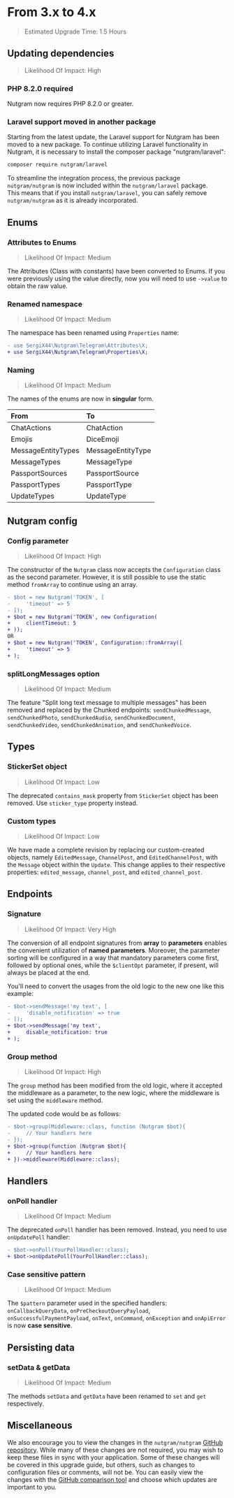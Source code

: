 
# From 3.x to 4.x

> Estimated Upgrade Time: 1.5 Hours

## Updating dependencies

> Likelihood Of Impact: High

### PHP 8.2.0 required
Nutgram now requires PHP 8.2.0 or greater.

### Laravel support moved in another package
Starting from the latest update, the Laravel support for Nutgram has been moved to a new package. To continue utilizing Laravel functionality in Nutgram, it is necessary to install the composer package "nutgram/laravel":

```bash
composer require nutgram/laravel
```

To streamline the integration process, the previous package `nutgram/nutgram` is now included within the `nutgram/laravel` package.<br/>
This means that if you install `nutgram/laravel`, you can safely remove `nutgram/nutgram` as it is already incorporated.

## Enums

### Attributes to Enums

> Likelihood Of Impact: Medium

The Attributes (Class with constants) have been converted to Enums.
If you were previously using the value directly, now you will need to use `->value` to obtain the raw value.

### Renamed namespace

> Likelihood Of Impact: Medium

The namespace has been renamed using `Properties` name:
```diff
- use SergiX44\Nutgram\Telegram\Attributes\X;
+ use SergiX44\Nutgram\Telegram\Properties\X;
```

### Naming

> Likelihood Of Impact: Medium

The names of the enums are now in **singular** form.

| From               | To                |
|:-------------------|:------------------|
| ChatActions        | ChatAction        |
| Emojis             | DiceEmoji         |
| MessageEntityTypes | MessageEntityType |
| MessageTypes       | MessageType       |
| PassportSources    | PassportSource    |
| PassportTypes      | PassportType      |
| UpdateTypes        | UpdateType        |

## Nutgram config

### Config parameter

> Likelihood Of Impact: High

The constructor of the `Nutgram` class now accepts the `Configuration` class as the second parameter. 
However, it is still possible to use the static method `fromArray` to continue using an array.

```diff
- $bot = new Nutgram('TOKEN', [
-     'timeout' => 5 
- ]);
+ $bot = new Nutgram('TOKEN', new Configuration(
+     clientTimeout: 5
+ ));
OR
+ $bot = new Nutgram('TOKEN', Configuration::fromArray([
+     'timeout' => 5
+ );
```

### splitLongMessages option

> Likelihood Of Impact: Medium

The feature "Split long text message to multiple messages" has been removed and replaced by the Chunked endpoints: 
`sendChunkedMessage`, `sendChunkedPhoto`, `sendChunkedAudio`, `sendChunkedDocument`, `sendChunkedVideo`, 
`sendChunkedAnimation`, and `sendChunkedVoice`.

## Types

### StickerSet object

> Likelihood Of Impact: Low

The deprecated `contains_mask` property from `StickerSet` object has been removed.
Use `sticker_type` property instead.

### Custom types

> Likelihood Of Impact: Low

We have made a complete revision by replacing our custom-created objects, namely 
`EditedMessage`, `ChannelPost`, and `EditedChannelPost`, with the `Message` object within the `Update`. 
This change applies to their respective properties: `edited_message`, `channel_post`, and `edited_channel_post`.

## Endpoints

### Signature

> Likelihood Of Impact: Very High

The conversion of all endpoint signatures from **array** to **parameters** enables 
the convenient utilization of **named parameters**. 
Moreover, the parameter sorting will be configured in a way that mandatory parameters come first, 
followed by optional ones, while the `$clientOpt` parameter, if present, will always be placed at the end.

You'll need to convert the usages from the old logic to the new one like this example:
```diff
- $bot->sendMessage('my text', [
-     'disable_notification' => true
- ]);
+ $bot->sendMessage('my text', 
+     disable_notification: true
+ );
```

### Group method

> Likelihood Of Impact: High

The `group` method has been modified from the old logic, where it accepted the middleware as a parameter, 
to the new logic, where the middleware is set using the `middleware` method.

The updated code would be as follows:
```diff
- $bot->group(Middleware::class, function (Nutgram $bot){
-     // Your handlers here
- });
+ $bot->group(function (Nutgram $bot){
+     // Your handlers here
+ })->middleware(Middleware::class);
```

## Handlers

### onPoll handler

> Likelihood Of Impact: Medium

The deprecated `onPoll` handler has been removed.
Instead, you need to use `onUpdatePoll` handler:
```diff
- $bot->onPoll(YourPollHandler::class);
+ $bot->onUpdatePoll(YourPollHandler::class);
```

### Case sensitive pattern

> Likelihood Of Impact: Medium

The `$pattern` parameter used in the specified handlers: `onCallbackQueryData`, `onPreCheckoutQueryPayload`, `onSuccessfulPaymentPayload`, `onText`, `onCommand`, `onException` and `onApiError` is now **case sensitive**.

## Persisting data

### setData & getData
> Likelihood Of Impact: Medium

The methods `setData` and `getData` have been renamed to `set` and `get` respectively.

## Miscellaneous

We also encourage you to view the changes in the `nutgram/nutgram` [GitHub repository](https://github.com/nutgram/nutgram). 
While many of these changes are not required, you may wish to keep these files in sync with your application. 
Some of these changes will be covered in this upgrade guide, but others, 
such as changes to configuration files or comments, will not be.
You can easily view the changes with the [GitHub comparison tool](https://github.com/laravel/laravel/compare/3.x...4.x) 
and choose which updates are important to you.